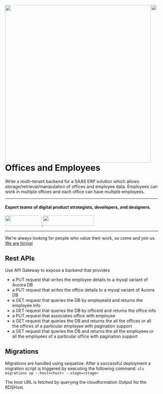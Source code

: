 <img align="left" src="./apigateway_logo.svg" width="480" height="520" />

<div>
  <a href="https://www.wednesday.is?utm_source=gthb&utm_medium=repo&utm_campaign=serverless" align="left"><img src="https://uploads-ssl.webflow.com/5ee36ce1473112550f1e1739/5f5879492fafecdb3e5b0e75_wednesday_logo.svg"></a>
  <p>
    <h1 align="left">Offices and Employees</h1>
  </p>
  <p>
   Write a multi-tenant backend for a SAAS ERP solution which allows storage/retrieval/manipulation of offices and employee data. Employees can work in multiple offices and each office can have multiple employees.
  </p>

---

  <p>
    <h4>
      Expert teams of digital product strategists, developers, and designers. 
    </h4>
  </p>

  <div>
    <a href="https://www.wednesday.is/contact-us?utm_source=gthb&utm_medium=repo&utm_campaign=serverless" target="_blank">
      <img src="https://uploads-ssl.webflow.com/5ee36ce1473112550f1e1739/5f6ae88b9005f9ed382fb2a5_button_get_in_touch.svg" width="121" height="34">
    </a>
    <a href="https://github.com/wednesday-solutions/" target="_blank">
      <img src="https://uploads-ssl.webflow.com/5ee36ce1473112550f1e1739/5f6ae88bb1958c3253756c39_button_follow_on_github.svg" width="168" height="34">
    </a>
  </div>

---

<span>We’re always looking for people who value their work, so come and join us. <a href="https://www.wednesday.is/hiring">We are hiring!</a></span>

</div>

## Rest APIs

Use API Gateway to expose a backend that provides

- a PUT request that writes the employee details to a mysql variant of Aurora DB
- a PUT request that writes the office details to a mysql variant of Aurora DB
- a GET request that queries the DB by employeeId and returns the employee info
- a GET request that queries the DB by officeId and returns the office info
- a PUT request that associates office with employee
- a GET request that queries the DB and returns the all the offices or all the offices of a particular employee with pagination support
- a GET request that queries the DB and returns the all the employees or all the employees of a particular office with pagination support

## Migrations

Migrations are handled using sequelize. After a successful deployment a migration script is triggered by executing the following command:
`sls migrations up --host=<host> --stage=<stage>`

The host URL is fetched by querying the cloudformation Output for the RDSHost.
